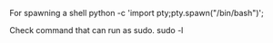 For spawning a shell
python -c 'import pty;pty.spawn("/bin/bash")';

Check command that can run as sudo.
sudo -l

